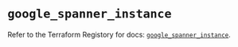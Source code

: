 # `google_spanner_instance`

Refer to the Terraform Registory for docs: [`google_spanner_instance`](https://registry.terraform.io/providers/hashicorp/google/5.21.0/docs/resources/spanner_instance).
